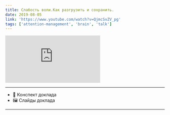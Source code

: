 ```yaml
---
title: Слабость воли.Как разгрузить и сохранить.
date: 2019-08-05
link: 'https://www.youtube.com/watch?v=QjmcSvZV_pg'
tags: ['attention-management', 'brain', 'talk']
---
```


<Embed
  src="https://www.youtube.com/embed/QjmcSvZV_pg"
/>

---

<ul>
  <li>
    <Link to="/papers/weakness-of-will">📝 Конспект доклада</Link>
  </li>
  <li>
    <Link to="/papers/weakness-of-will">🖼 Слайды доклада</Link>
  </li>
</ul>

---
